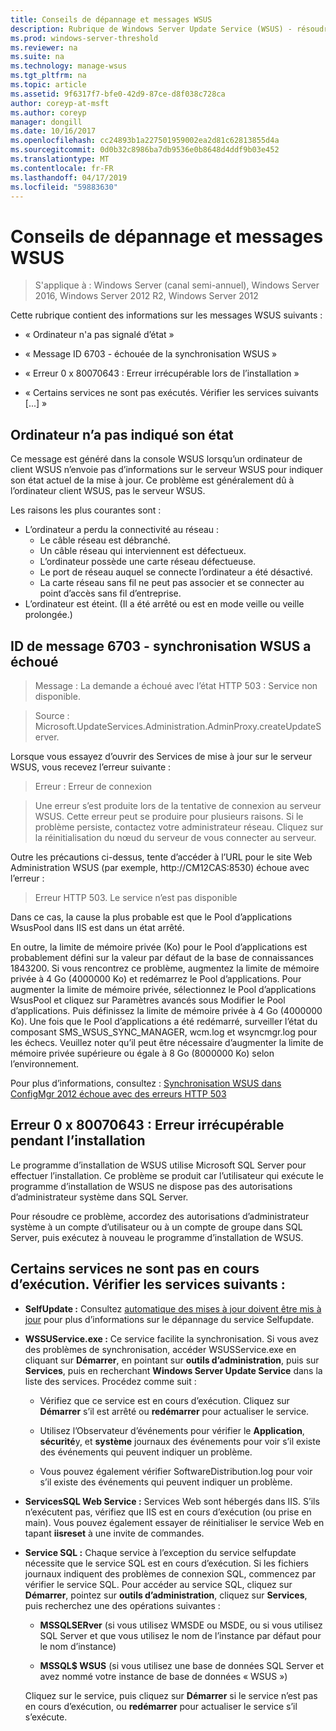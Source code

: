 ```yaml
---
title: Conseils de dépannage et messages WSUS
description: Rubrique de Windows Server Update Service (WSUS) - résoudre les problèmes à l’aide de messages WSUS
ms.prod: windows-server-threshold
ms.reviewer: na
ms.suite: na
ms.technology: manage-wsus
ms.tgt_pltfrm: na
ms.topic: article
ms.assetid: 9f6317f7-bfe0-42d9-87ce-d8f038c728ca
author: coreyp-at-msft
ms.author: coreyp
manager: dongill
ms.date: 10/16/2017
ms.openlocfilehash: cc24893b1a227501959002ea2d81c62813855d4a
ms.sourcegitcommit: 0d0b32c8986ba7db9536e0b8648d4ddf9b03e452
ms.translationtype: MT
ms.contentlocale: fr-FR
ms.lasthandoff: 04/17/2019
ms.locfileid: "59883630"
---
```

# <a name="wsus-messages-and-troubleshooting-tips"></a>Conseils de dépannage et messages WSUS

>S'applique à : Windows Server (canal semi-annuel), Windows Server 2016, Windows Server 2012 R2, Windows Server 2012

Cette rubrique contient des informations sur les messages WSUS suivants :

-   « Ordinateur n'a pas signalé d’état »

-   « Message ID 6703 - échouée de la synchronisation WSUS »

-   « Erreur 0 x 80070643 : Erreur irrécupérable lors de l’installation »

-   « Certains services ne sont pas exécutés. Vérifier les services suivants [...] »

## <a name="computer-has-not-reported-status"></a>Ordinateur n’a pas indiqué son état
Ce message est généré dans la console WSUS lorsqu’un ordinateur de client WSUS n’envoie pas d’informations sur le serveur WSUS pour indiquer son état actuel de la mise à jour. Ce problème est généralement dû à l’ordinateur client WSUS, pas le serveur WSUS.

Les raisons les plus courantes sont :

-   L’ordinateur a perdu la connectivité au réseau :
    -   Le câble réseau est débranché.
    -   Un câble réseau qui interviennent est défectueux.
    -   L’ordinateur possède une carte réseau défectueuse.
    -   Le port de réseau auquel se connecte l’ordinateur a été désactivé.
    -   La carte réseau sans fil ne peut pas associer et se connecter au point d’accès sans fil d’entreprise.
-   L’ordinateur est éteint. (Il a été arrêté ou est en mode veille ou veille prolongée.)

## <a name="message-id-6703---wsus-synchronization-failed"></a>ID de message 6703 - synchronisation WSUS a échoué
> Message : La demande a échoué avec l’état HTTP 503 : Service non disponible.

> Source : Microsoft.UpdateServices.Administration.AdminProxy.createUpdateServer.

Lorsque vous essayez d’ouvrir des Services de mise à jour sur le serveur WSUS, vous recevez l’erreur suivante :

> Erreur : Erreur de connexion

> Une erreur s’est produite lors de la tentative de connexion au serveur WSUS. Cette erreur peut se produire pour plusieurs raisons. Si le problème persiste, contactez votre administrateur réseau. Cliquez sur la réinitialisation du nœud du serveur de vous connecter au serveur.

Outre les précautions ci-dessus, tente d’accéder à l’URL pour le site Web Administration WSUS (par exemple, http://CM12CAS:8530) échoue avec l’erreur :

> Erreur HTTP 503. Le service n’est pas disponible

Dans ce cas, la cause la plus probable est que le Pool d’applications WsusPool dans IIS est dans un état arrêté.

En outre, la limite de mémoire privée (Ko) pour le Pool d’applications est probablement défini sur la valeur par défaut de la base de connaissances 1843200. Si vous rencontrez ce problème, augmentez la limite de mémoire privée à 4 Go (4000000 Ko) et redémarrez le Pool d’applications. Pour augmenter la limite de mémoire privée, sélectionnez le Pool d’applications WsusPool et cliquez sur Paramètres avancés sous Modifier le Pool d’applications. Puis définissez la limite de mémoire privée à 4 Go (4000000 Ko). Une fois que le Pool d’applications a été redémarré, surveiller l’état du composant SMS_WSUS_SYNC_MANAGER, wcm.log et wsyncmgr.log pour les échecs. Veuillez noter qu’il peut être nécessaire d’augmenter la limite de mémoire privée supérieure ou égale à 8 Go (8000000 Ko) selon l’environnement.

Pour plus d’informations, consultez : [Synchronisation WSUS dans ConfigMgr 2012 échoue avec des erreurs HTTP 503](http://blogs.technet.com/b/sus/archive/2015/03/23/configmgr-2012-support-tip-wsus-sync-fails-with-http-503-errors.aspx)

## <a name="error-0x80070643-fatal-error-during-installation"></a>Erreur 0 x 80070643 : Erreur irrécupérable pendant l’installation
Le programme d’installation de WSUS utilise Microsoft SQL Server pour effectuer l’installation. Ce problème se produit car l’utilisateur qui exécute le programme d’installation de WSUS ne dispose pas des autorisations d’administrateur système dans SQL Server.

Pour résoudre ce problème, accordez des autorisations d’administrateur système à un compte d’utilisateur ou à un compte de groupe dans SQL Server, puis exécutez à nouveau le programme d’installation de WSUS.

## <a name="some-services-are-not-running-check-the-following-services"></a>Certains services ne sont pas en cours d’exécution. Vérifier les services suivants :

- **SelfUpdate :** Consultez [automatique des mises à jour doivent être mis à jour](https://technet.microsoft.com/library/cc708554(v=ws.10).aspx) pour plus d’informations sur le dépannage du service Selfupdate.

- **WSSUService.exe :** Ce service facilite la synchronisation. Si vous avez des problèmes de synchronisation, accéder WSUSService.exe en cliquant sur **Démarrer**, en pointant sur **outils d’administration**, puis sur **Services**, puis en recherchant **Windows Server Update Service** dans la liste des services. Procédez comme suit :
    
    -   Vérifiez que ce service est en cours d’exécution. Cliquez sur **Démarrer** s’il est arrêté ou **redémarrer** pour actualiser le service.
    
    -   Utilisez l’Observateur d’événements pour vérifier le **Application**, **sécurité**y, et **système** journaux des événements pour voir s’il existe des événements qui peuvent indiquer un problème.
    
    -   Vous pouvez également vérifier SoftwareDistribution.log pour voir s’il existe des événements qui peuvent indiquer un problème.

- **ServicesSQL Web Service :** Services Web sont hébergés dans IIS. S’ils n’exécutent pas, vérifiez que IIS est en cours d’exécution (ou prise en main). Vous pouvez également essayer de réinitialiser le service Web en tapant **iisreset** à une invite de commandes.

- **Service SQL :** Chaque service à l’exception du service selfupdate nécessite que le service SQL est en cours d’exécution. Si les fichiers journaux indiquent des problèmes de connexion SQL, commencez par vérifier le service SQL. Pour accéder au service SQL, cliquez sur **Démarrer**, pointez sur **outils d’administration**, cliquez sur **Services**, puis recherchez une des opérations suivantes :
    
    -   **MSSQLSERver** (si vous utilisez WMSDE ou MSDE, ou si vous utilisez SQL Server et que vous utilisez le nom de l’instance par défaut pour le nom d’instance)
    
    -   **MSSQL$ WSUS** (si vous utilisez une base de données SQL Server et avez nommé votre instance de base de données « WSUS »)
    
    Cliquez sur le service, puis cliquez sur **Démarrer** si le service n’est pas en cours d’exécution, ou **redémarrer** pour actualiser le service s’il s’exécute.
